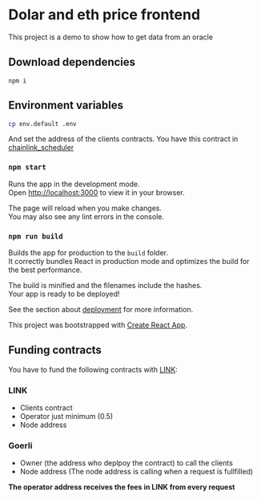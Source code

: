 # Dolar and eth price frontend 

This project is a demo to show how to get data from an oracle

## Download dependencies

`npm i` 

## Environment variables 

```bash
cp env.default .env
```
And set the address of the clients contracts.
You have this contract in [chainlink_scheduler](https://github.com/Sensei-Node/chainlink/tree/main/chainlink_scheduler)

### `npm start`

Runs the app in the development mode.\
Open [http://localhost:3000](http://localhost:3000) to view it in your browser.

The page will reload when you make changes.\
You may also see any lint errors in the console.


### `npm run build`

Builds the app for production to the `build` folder.\
It correctly bundles React in production mode and optimizes the build for the best performance.

The build is minified and the filenames include the hashes.\
Your app is ready to be deployed!

See the section about [deployment](https://facebook.github.io/create-react-app/docs/deployment) for more information.

This project was bootstrapped with [Create React App](https://github.com/facebook/create-react-app). 

## Funding contracts

You have to fund the following contracts with [LINK](https://docs.chain.link/resources/link-token-contracts/):

### LINK 

- Clients contract
- Operator just minimum (0.5)
- Node address

### Goerli 

- Owner (the address who deplpoy the contract) to call the clients
- Node address (The node address is calling when a request is fullfilled)

**The operator address receives the fees in LINK from every request**


